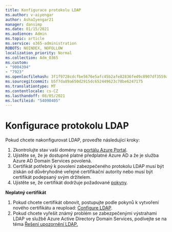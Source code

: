 ```yaml
---
title: Konfigurace protokolu LDAP
ms.author: v-aiyengar
author: AshaIyengar21
manager: dansimp
ms.date: 01/15/2021
ms.audience: Admin
ms.topic: article
ms.service: o365-administration
ROBOTS: NOINDEX, NOFOLLOW
localization_priority: Normal
ms.collection: Adm_O365
ms.custom:
- "9004394"
- "7923"
ms.openlocfilehash: 3f1f9728cdcfbe5676e5afc45b2afe82836fed9c8907df3559ac7daec21194ed
ms.sourcegitcommit: b5f7da89a650d2915dc652449623c78be6247175
ms.translationtype: MT
ms.contentlocale: cs-CZ
ms.lasthandoff: 08/05/2021
ms.locfileid: "54090405"
---
```

# <a name="configure-ldap"></a>Konfigurace protokolu LDAP

Pokud chcete nakonfigurovat LDAP, proveďte následující kroky:

1. Zkontrolujte stav vaší domény na [portálu Azure Portal](https://aka.ms/aadds-health).
1. Ujistěte se, že je dostupné platné předplatné Azure AD a že je služba Azure AD Domain Services povolená.
1. Certifikát potřebný k povolení zabezpečeného protokolu LDAP musí být získán od důvěryhodné veřejné certifikační autority nebo musí být certifikát podepsaný svým držitelem.
1. Ujistěte se, že certifikát dodržuje požadované [pokyny](https://docs.microsoft.com/azure/active-directory-domain-services/active-directory-ds-admin-guide-configure-secure-ldap#requirements-for-the-secure-ldap-certificate).

**Neplatný certifikát**
1. Pokud chcete certifikát obnovit, postupujte podle pokynů k vytvoření nového certifikátu a reupload: [Configure LDAP](https://docs.microsoft.com/azure/active-directory-domain-services/tutorial-configure-ldaps?WT.mc_id=Portal-Microsoft_Azure_Support).
1. Pokud chcete vyřešit známý problém se zabezpečenými výstrahami LDAP ve službě Azure Active Directory Domain Services, podívejte se na téma [Řešení upozornění LDAP.](https://docs.microsoft.com/azure/active-directory-domain-services/alert-ldaps?WT.mc_id=Portal-Microsoft_Azure_Support)
